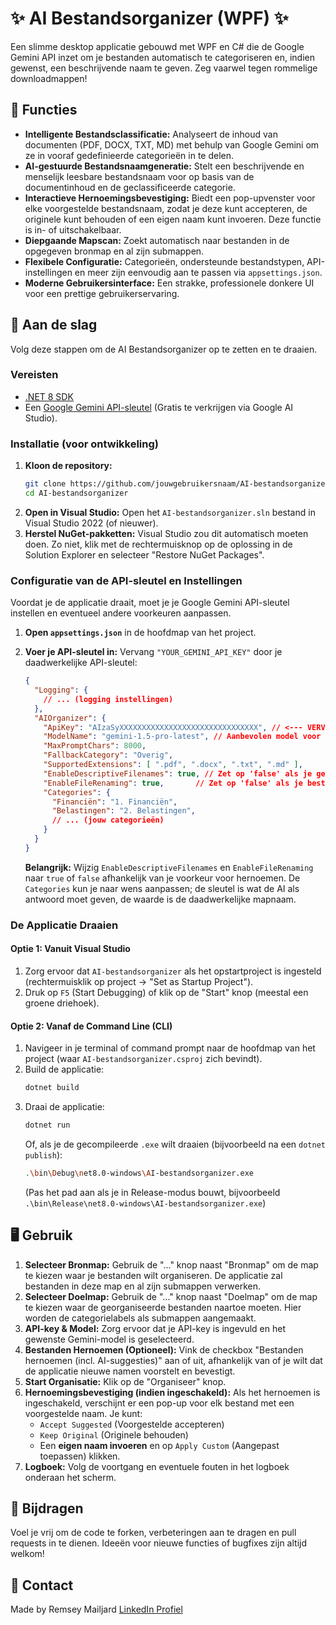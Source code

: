 # ✨ AI Bestandsorganizer (WPF) ✨

Een slimme desktop applicatie gebouwd met WPF en C# die de Google Gemini API inzet om je bestanden automatisch te categoriseren en, indien gewenst, een beschrijvende naam te geven. Zeg vaarwel tegen rommelige downloadmappen!

## 🌟 Functies

*   **Intelligente Bestandsclassificatie:** Analyseert de inhoud van documenten (PDF, DOCX, TXT, MD) met behulp van Google Gemini om ze in vooraf gedefinieerde categorieën in te delen.
*   **AI-gestuurde Bestandsnaamgeneratie:** Stelt een beschrijvende en menselijk leesbare bestandsnaam voor op basis van de documentinhoud en de geclassificeerde categorie.
*   **Interactieve Hernoemingsbevestiging:** Biedt een pop-upvenster voor elke voorgestelde bestandsnaam, zodat je deze kunt accepteren, de originele kunt behouden of een eigen naam kunt invoeren. Deze functie is in- of uitschakelbaar.
*   **Diepgaande Mapscan:** Zoekt automatisch naar bestanden in de opgegeven bronmap en al zijn submappen.
*   **Flexibele Configuratie:** Categorieën, ondersteunde bestandstypen, API-instellingen en meer zijn eenvoudig aan te passen via `appsettings.json`.
*   **Moderne Gebruikersinterface:** Een strakke, professionele donkere UI voor een prettige gebruikerservaring.

## 🚀 Aan de slag

Volg deze stappen om de AI Bestandsorganizer op te zetten en te draaien.

### Vereisten

*   [.NET 8 SDK](https://dotnet.microsoft.com/download/dotnet/8.0)
*   Een [Google Gemini API-sleutel](https://ai.google.dev/gemini-api/docs/get-started/web) (Gratis te verkrijgen via Google AI Studio).

### Installatie (voor ontwikkeling)

1.  **Kloon de repository:**
    ```bash
    git clone https://github.com/jouwgebruikersnaam/AI-bestandsorganizer.git
    cd AI-bestandsorganizer
    ```
2.  **Open in Visual Studio:**
    Open het `AI-bestandsorganizer.sln` bestand in Visual Studio 2022 (of nieuwer).
3.  **Herstel NuGet-pakketten:**
    Visual Studio zou dit automatisch moeten doen. Zo niet, klik met de rechtermuisknop op de oplossing in de Solution Explorer en selecteer "Restore NuGet Packages".

### Configuratie van de API-sleutel en Instellingen

Voordat je de applicatie draait, moet je je Google Gemini API-sleutel instellen en eventueel andere voorkeuren aanpassen.

1.  **Open `appsettings.json`** in de hoofdmap van het project.
2.  **Voer je API-sleutel in:** Vervang `"YOUR_GEMINI_API_KEY"` door je daadwerkelijke API-sleutel:

    ```json
    {
      "Logging": {
        // ... (logging instellingen)
      },
      "AIOrganizer": {
        "ApiKey": "AIzaSyXXXXXXXXXXXXXXXXXXXXXXXXXXXXXXX", // <--- VERVANG DIT!
        "ModelName": "gemini-1.5-pro-latest", // Aanbevolen model voor betere prestaties
        "MaxPromptChars": 8000,
        "FallbackCategory": "Overig",
        "SupportedExtensions": [ ".pdf", ".docx", ".txt", ".md" ],
        "EnableDescriptiveFilenames": true, // Zet op 'false' als je geen AI-suggesties wilt
        "EnableFileRenaming": true,       // Zet op 'false' als je bestanden NIET wilt hernoemen
        "Categories": {
          "Financiën": "1. Financiën",
          "Belastingen": "2. Belastingen",
          // ... (jouw categorieën)
        }
      }
    }
    ```
    **Belangrijk:** Wijzig `EnableDescriptiveFilenames` en `EnableFileRenaming` naar `true` of `false` afhankelijk van je voorkeur voor hernoemen. De `Categories` kun je naar wens aanpassen; de sleutel is wat de AI als antwoord moet geven, de waarde is de daadwerkelijke mapnaam.

### De Applicatie Draaien

#### Optie 1: Vanuit Visual Studio

1.  Zorg ervoor dat `AI-bestandsorganizer` als het opstartproject is ingesteld (rechtermuisklik op project -> "Set as Startup Project").
2.  Druk op `F5` (Start Debugging) of klik op de "Start" knop (meestal een groene driehoek).

#### Optie 2: Vanaf de Command Line (CLI)

1.  Navigeer in je terminal of command prompt naar de hoofdmap van het project (waar `AI-bestandsorganizer.csproj` zich bevindt).
2.  Build de applicatie:
    ```bash
    dotnet build
    ```
3.  Draai de applicatie:
    ```bash
    dotnet run
    ```
    Of, als je de gecompileerde `.exe` wilt draaien (bijvoorbeeld na een `dotnet publish`):
    ```bash
    .\bin\Debug\net8.0-windows\AI-bestandsorganizer.exe
    ```
    (Pas het pad aan als je in Release-modus bouwt, bijvoorbeeld `.\bin\Release\net8.0-windows\AI-bestandsorganizer.exe`)

## 🖥️ Gebruik

1.  **Selecteer Bronmap:** Gebruik de "..." knop naast "Bronmap" om de map te kiezen waar je bestanden wilt organiseren. De applicatie zal bestanden in deze map en al zijn submappen verwerken.
2.  **Selecteer Doelmap:** Gebruik de "..." knop naast "Doelmap" om de map te kiezen waar de georganiseerde bestanden naartoe moeten. Hier worden de categorielabels als submappen aangemaakt.
3.  **API-key & Model:** Zorg ervoor dat je API-key is ingevuld en het gewenste Gemini-model is geselecteerd.
4.  **Bestanden Hernoemen (Optioneel):** Vink de checkbox "Bestanden hernoemen (incl. AI-suggesties)" aan of uit, afhankelijk van of je wilt dat de applicatie nieuwe namen voorstelt en bevestigt.
5.  **Start Organisatie:** Klik op de "Organiseer" knop.
6.  **Hernoemingsbevestiging (indien ingeschakeld):** Als het hernoemen is ingeschakeld, verschijnt er een pop-up voor elk bestand met een voorgestelde naam. Je kunt:
    *   `Accept Suggested` (Voorgestelde accepteren)
    *   `Keep Original` (Originele behouden)
    *   Een **eigen naam invoeren** en op `Apply Custom` (Aangepast toepassen) klikken.
7.  **Logboek:** Volg de voortgang en eventuele fouten in het logboek onderaan het scherm.

## 🤝 Bijdragen

Voel je vrij om de code te forken, verbeteringen aan te dragen en pull requests in te dienen. Ideeën voor nieuwe functies of bugfixes zijn altijd welkom!

## 📧 Contact

Made by Remsey Mailjard
[LinkedIn Profiel](https://www.linkedin.com/in/remseymailjard/)
